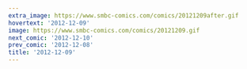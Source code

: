 ```yaml
---
extra_image: https://www.smbc-comics.com/comics/20121209after.gif
hovertext: '2012-12-09'
image: https://www.smbc-comics.com/comics/20121209.gif
next_comic: '2012-12-10'
prev_comic: '2012-12-08'
title: '2012-12-09'
---
```


